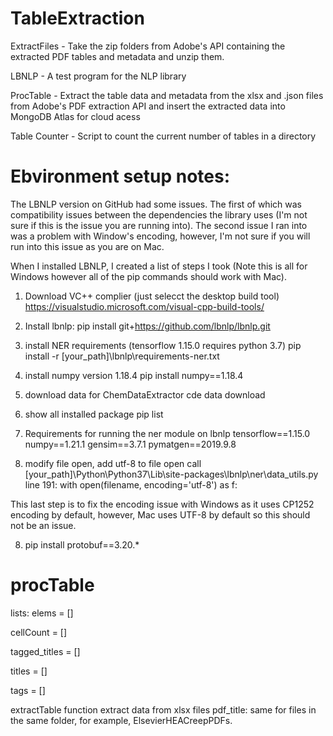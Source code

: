 # TableExtraction

ExtractFiles - Take the zip folders from Adobe's API containing the extracted PDF tables and metadata and unzip them. 

LBNLP - A test program for the NLP library

ProcTable - Extract the table data and metadata from the xlsx and .json files from Adobe's PDF extraction API and insert the extracted data into MongoDB Atlas for cloud acess

Table Counter - Script to count the current number of tables in a directory


# Ebvironment setup notes:
The LBNLP version on GitHub had some issues. The first of which was compatibility issues between the dependencies the library uses (I'm not sure if this is the issue you are running into). The second issue I ran into was a problem with Window's encoding, however, I'm not sure if you will run into this issue as you are on Mac.

When I installed LBNLP, I created a list of steps I took (Note this is all for Windows however all of the pip commands should work with Mac).

1. Download VC++ complier (just selecct the desktop build tool)
https://visualstudio.microsoft.com/visual-cpp-build-tools/

2. Install lbnlp:
pip install git+https://github.com/lbnlp/lbnlp.git

2. install NER requirements (tensorflow 1.15.0 requires python 3.7)
pip install -r [your_path]\lbnlp\requirements-ner.txt

3. install numpy version 1.18.4
pip install numpy==1.18.4

4. download data for ChemDataExtractor
cde data download

5. show all installed package
pip list

6. Requirements for running the ner module on lbnlp
tensorflow==1.15.0
numpy==1.21.1
gensim==3.7.1
pymatgen==2019.9.8

7. modify file open, add utf-8 to file open call
[your_path]\Python\Python37\Lib\site-packages\lbnlp\ner\data_utils.py
line 191:  with open(filename, encoding='utf-8') as f:

This last step is to fix the encoding issue with Windows as it uses CP1252 encoding by default, however, Mac uses UTF-8 by default so this should not be an issue.

8. pip install protobuf==3.20.*


# procTable
lists:
elems = []

cellCount = []

tagged_titles = []

titles = []

tags = []

extractTable function extract data from xlsx files
    pdf_title: same for files in the same folder, for example, ElsevierHEACreepPDFs.


